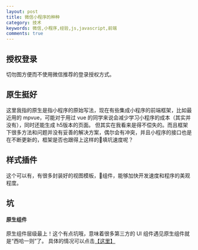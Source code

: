 ```yaml
---
layout: post
title: 微信小程序的种种
category: 技术
keywords: 微信,小程序,经验,js,javascript,前端
comments: true
---
```


## 授权登录
切勿图方便而不使用微信推荐的登录授权方式。

## 原生挺好
这里我指的原生是指小程序的原始写法，现在有些集成小程序的前端框架，比如最近用的 mpvue，可能对于用过 vue 的同学来说会减少学习小程序的成本（其实并没有），同时还能生成 h5版本的页面。
但其实在我看来是得不偿失的。而且框架下很多方法和问题并没有妥善的解决方案，偶尔会有冲突，并且小程序的接口也是在不断更新的，框架是否也跟得上这样的填坑速度呢？

## 样式插件
这个可以有，有很多封装好的视图模板，组件，能够加快开发速度和程序的美观程度。

## 坑
#### 原生组件
原生组件层级最上！这个有点坑哦，意味着很多第三方的 UI 组件遇见原生组件就是“西哈一则”了。
具体的情况可以点击[【这里】](https://developers.weixin.qq.com/miniprogram/dev/component/native-component.html)